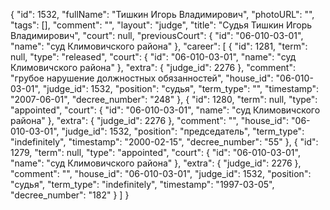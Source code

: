 {
    "id": 1532,
    "fullName": "Тишкин Игорь Владимирович",
    "photoURL": "",
    "tags": [],
    "comment": "",
    "layout": "judge",
    "title": "Судья Тишкин Игорь Владимирович",
    "court": null,
    "previousCourt": {
        "id": "06-010-03-01",
        "name": "суд Климовичского района"
    },
    "career": [
        {
            "id": 1281,
            "term": null,
            "type": "released",
            "court": {
                "id": "06-010-03-01",
                "name": "суд Климовичского района"
            },
            "extra": {
                "judge_id": 2276
            },
            "comment": "грубое нарушение должностных обязанностей",
            "house_id": "06-010-03-01",
            "judge_id": 1532,
            "position": "судья",
            "term_type": "",
            "timestamp": "2007-06-01",
            "decree_number": "248"
        },
        {
            "id": 1280,
            "term": null,
            "type": "appointed",
            "court": {
                "id": "06-010-03-01",
                "name": "суд Климовичского района"
            },
            "extra": {
                "judge_id": 2276
            },
            "comment": "",
            "house_id": "06-010-03-01",
            "judge_id": 1532,
            "position": "председатель",
            "term_type": "indefinitely",
            "timestamp": "2000-02-15",
            "decree_number": "55"
        },
        {
            "id": 1279,
            "term": null,
            "type": "appointed",
            "court": {
                "id": "06-010-03-01",
                "name": "суд Климовичского района"
            },
            "extra": {
                "judge_id": 2276
            },
            "comment": "",
            "house_id": "06-010-03-01",
            "judge_id": 1532,
            "position": "судья",
            "term_type": "indefinitely",
            "timestamp": "1997-03-05",
            "decree_number": "182"
        }
    ]
}